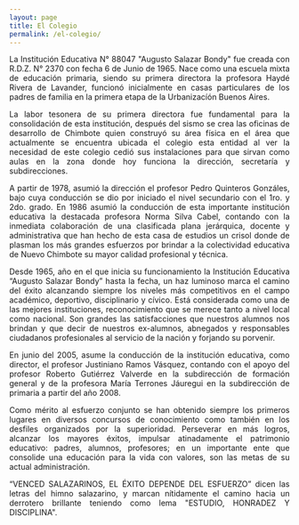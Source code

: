 ```yaml
---
layout: page
title: El Colegio
permalink: /el-colegio/
---
```


<amp-img width="600"
  height="300"
  layout="responsive"
  src="/assets/images/insignia_cover.png">
</amp-img>

<p align="justify">
La Institución Educativa N° 88047 "Augusto Salazar Bondy" fue creada con R.D.Z.
N° 2370 con fecha 6 de Junio de 1965. Nace como una escuela mixta de educación
primaria, siendo su primera directora la profesora Haydé Rivera de Lavander,
funcionó inicialmente en casas particulares de los padres de familia en la
primera etapa de la Urbanizacíón Buenos Aires.
</p>

<p align="justify">
La labor tesonera de su primera directora fue fundamental para la consolidación
de esta institución, después del sismo se crea las oficinas de desarrollo de
Chimbote quien construyó su área física en el área que actualmente se encuentra
ubicada el colegio esta entidad al ver la necesidad de este colegio cedió sus
instalaciones para que sirvan como aulas en la zona donde hoy funciona la
dirección, secretaría y subdirecciones.
</p>

<p align="justify">
A partir de 1978, asumió la dirección el profesor Pedro Quinteros Gonzáles, bajo
cuya conducción se dio por iniciado el nivel secundario con el 1ro. y 2do.
grado. En 1986 asumió la conducción de esta importante institución educativa la
destacada profesora Norma Silva Cabel, contando con la inmediata colaboración
de una clasificada plana jerárquica, docente y administrativa que han hecho de
esta casa de estudios un crisol donde de plasman los más grandes esfuerzos por
brindar a la colectividad educativa de Nuevo Chimbote su mayor calidad
profesional y técnica. 
</p>

<p align="justify">
Desde 1965, año en el que inicia su funcionamiento la Institución Educativa
“Augusto Salazar Bondy” hasta la fecha, un haz luminoso marca el camino del
éxito alcanzando siempre los niveles más competitivos en el campo académico,
deportivo, disciplinario y cívico. Está considerada como una de las mejores
instituciones, reconocimiento que se merece tanto a nivel local como nacional.
Son grandes las satisfacciones que nuestros alumnos nos brindan y que decir de
nuestros ex-alumnos, abnegados y responsables ciudadanos profesionales al
servicio de la nación y forjando su porvenir.
</p>

<p align="justify">
En junio del 2005, asume la conducción de la institución educativa, como
director, el profesor Justiniano Ramos Vásquez, contando con el apoyo del
profesor Roberto Gutiérrez Valverde en la subdirección de formación general y
de la profesora María Terrones Jáuregui en la subdirección de primaria a partir
del año 2008.
</p>

<p align="justify">
Como mérito al esfuerzo conjunto se han obtenido siempre los primeros lugares
en diversos concursos de conocimiento como también en los desfiles organizados
por la superioridad. Perseverar en más logros, alcanzar los mayores éxitos,
impulsar atinadamente el patrimonio educativo: padres, alumnos, profesores; en
un importante ente que consolide una educación para la vida con valores, son
las metas de su actual administración.
</p>

<p align="justify">
“VENCED SALAZARINOS, EL ÉXITO DEPENDE DEL ESFUERZO” dicen las letras del himno
salazarino, y marcan nítidamente el camino hacia un derrotero brillante 
teniendo como lema "ESTUDIO, HONRADEZ Y DISCIPLINA".
</p>
